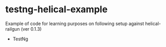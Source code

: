 # testng-helical-example
Example of code for learning purposes on following setup against helical-railgun (ver 0.1.3)
- TestNg